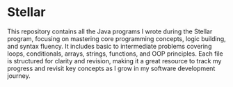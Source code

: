 # Stellar 
This repository contains all the Java programs I wrote during the Stellar program, focusing on mastering core programming concepts, logic building, and syntax fluency. It includes basic to intermediate problems covering loops, conditionals, arrays, strings, functions, and OOP principles. Each file is structured for clarity and revision, making it a great resource to track my progress and revisit key concepts as I grow in my software development journey.
